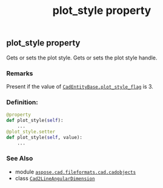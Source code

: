 ﻿---
title: plot_style property
second_title: Aspose.CAD for Python via .NET API References
description: 
type: docs
weight: 550
url: /python-net/aspose.cad.fileformats.cad.cadobjects/cad2lineangulardimension/plot_style/
is_root: false
---

## plot_style property


Gets or sets the plot style.
Gets or sets the plot style handle.

### Remarks 


Present if the value of [`CadEntityBase.plot_style_flag`](/cad/python-net/aspose.cad.fileformats.cad.cadobjects/cadentitybase#plot_style_flag) is 3.
### Definition:
```python
@property
def plot_style(self):
    ...
@plot_style.setter
def plot_style(self, value):
    ...
```

### See Also
* module [`aspose.cad.fileformats.cad.cadobjects`](../../)
* class [`Cad2LineAngularDimension`](/cad/python-net/aspose.cad.fileformats.cad.cadobjects/cad2lineangulardimension)
